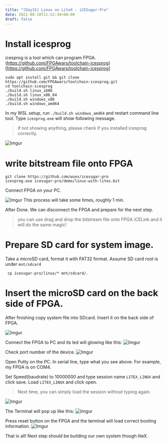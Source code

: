 ```yaml
---
title: "[Day15] Linux on LiteX - iCESugar-Pro"
date: 2021-08-10T21:52:34+08:00
draft: false
---
```



# Install icesprog
icesprog is a tool which can program FPGA.
(https://github.com/FPGAwars/toolchain-icesprog)[https://github.com/FPGAwars/toolchain-icesprog]

```
sudo apt install git && git clone https://github.com/FPGAwars/toolchain-icesprog.git
cd toolchain-icesprog
./build.sh linux_i686
./build.sh linux_x86_64
./build.sh windows_x86
./build.sh windows_amd64
```

In my WSL setup, run `./build.sh windows_amd64` and restart command line tool.
Type `icesprog.exe` will show following message.
> if not showing anything, please check if you installed icesprog correctly.

![Imgur](https://i.imgur.com/DTOgoQK.png)

# write bitstream file onto FPGA

```
git clone https://github.com/wuxx/icesugar-pro
icesprog.exe icesugar-pro/demo/linux-with-litex.bit
```
Connect FPGA on your PC.

![Imgur](https://i.imgur.com/84vbYgL.gif)
This process will take some times, roughly 1 min.

After Done. We can disconnect the FPGA and prepare for the next step.

> you can use drag and drop the bitstream file onto FPGA iCELink and it will do the same magic!
# Prepare SD card for system image.
Take a microSD card, format it with FAT32 format. Assume SD card root is under `mnt/sdcard`
```
 cp icesugar-pro/linux/* mnt/sdcard/.
```

# Insert the microSD card on the back side of FPGA.

After finishing copy system file into SDcard. Insert it on the back side of FPGA.

![Imgur](https://i.imgur.com/C2vPTpS.jpg)

Connect the FPGA to PC and its led will glowing like this:
![Imgur](https://i.imgur.com/MRTdcfM.gif)

Check port number of the device.
![Imgur](https://i.imgur.com/Hs82ye2.png)

Open Putty on the PC. In serial line, type what you see above. For example, my FPGA is on COM4.

Set Speed(baudrate) to 10000000 and type session name `LITEX_LINUX` and click save.
Load `LITEX_LINUX` and click open.
> Next time, you can simply load the session without typing again.

![Imgur](https://i.imgur.com/a9VCPQy.png)

The Terminal will pop up like this:
![Imgur](https://i.imgur.com/3Ukks2u.png)

Press reset button on the FPGA and the terminal will load correct booting information.
![Imgur](https://i.imgur.com/UWs3bE4.gif)

That is all! Next step should be building our own system though liteX.